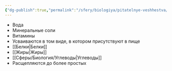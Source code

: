 ```yaml
---
{"dg-publish":true,"permalink":"/sfery/biologiya/pitatelnye-veshhestva/","tags":["Общаябиология"]}
---
```


- Вода
- Минеральные соли
- Витамины
- Усваиваются в том виде, в котором присутствуют в пище
- [[Белки\|Белки]]
- [[Жиры\|Жиры]] 
- [[Сферы/Биология/Углеводы\|Углеводы]]
- Расщепляются до более простых